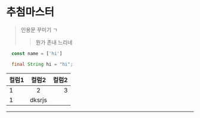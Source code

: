 # 추첨마스터

> 인용문 꾸미기 ㄱ
>> 뭔가 존내 느리네  

```javascript  
  const name = ['hi'] 
```  

```java
  final String hi = "hi";
``` 

| 컬럼1 | 컬럼2 | 컬럼2 |
|---|:---:|---:|
| 1 | 2     | 3 |
| 1 | dksrjs|   |  
  
---           